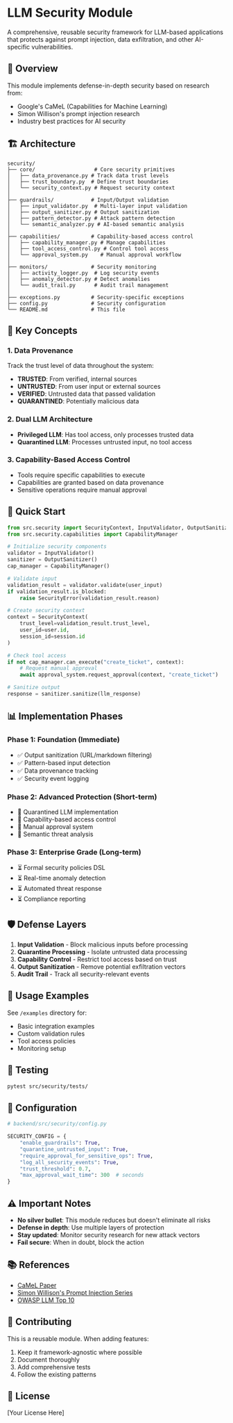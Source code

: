 # LLM Security Module

A comprehensive, reusable security framework for LLM-based applications that protects against prompt injection, data exfiltration, and other AI-specific vulnerabilities.

## 🎯 Overview

This module implements defense-in-depth security based on research from:
- Google's CaMeL (Capabilities for Machine Learning)
- Simon Willison's prompt injection research
- Industry best practices for AI security

## 🏗️ Architecture

```
security/
├── core/                   # Core security primitives
│   ├── data_provenance.py # Track data trust levels
│   ├── trust_boundary.py  # Define trust boundaries
│   └── security_context.py # Request security context
│
├── guardrails/            # Input/Output validation
│   ├── input_validator.py  # Multi-layer input validation
│   ├── output_sanitizer.py # Output sanitization
│   ├── pattern_detector.py # Attack pattern detection
│   └── semantic_analyzer.py # AI-based semantic analysis
│
├── capabilities/          # Capability-based access control
│   ├── capability_manager.py # Manage capabilities
│   ├── tool_access_control.py # Control tool access
│   └── approval_system.py    # Manual approval workflow
│
├── monitors/              # Security monitoring
│   ├── activity_logger.py  # Log security events
│   ├── anomaly_detector.py # Detect anomalies
│   └── audit_trail.py      # Audit trail management
│
├── exceptions.py          # Security-specific exceptions
├── config.py              # Security configuration
└── README.md              # This file
```

## 🔐 Key Concepts

### 1. Data Provenance
Track the trust level of data throughout the system:
- **TRUSTED**: From verified, internal sources
- **UNTRUSTED**: From user input or external sources
- **VERIFIED**: Untrusted data that passed validation
- **QUARANTINED**: Potentially malicious data

### 2. Dual LLM Architecture
- **Privileged LLM**: Has tool access, only processes trusted data
- **Quarantined LLM**: Processes untrusted input, no tool access

### 3. Capability-Based Access Control
- Tools require specific capabilities to execute
- Capabilities are granted based on data provenance
- Sensitive operations require manual approval

## 🚀 Quick Start

```python
from src.security import SecurityContext, InputValidator, OutputSanitizer
from src.security.capabilities import CapabilityManager

# Initialize security components
validator = InputValidator()
sanitizer = OutputSanitizer()
cap_manager = CapabilityManager()

# Validate input
validation_result = validator.validate(user_input)
if validation_result.is_blocked:
    raise SecurityError(validation_result.reason)

# Create security context
context = SecurityContext(
    trust_level=validation_result.trust_level,
    user_id=user.id,
    session_id=session.id
)

# Check tool access
if not cap_manager.can_execute("create_ticket", context):
    # Request manual approval
    await approval_system.request_approval(context, "create_ticket")

# Sanitize output
response = sanitizer.sanitize(llm_response)
```

## 📊 Implementation Phases

### Phase 1: Foundation (Immediate)
- ✅ Output sanitization (URL/markdown filtering)
- ✅ Pattern-based input detection
- ✅ Data provenance tracking
- ✅ Security event logging

### Phase 2: Advanced Protection (Short-term)
- 🔄 Quarantined LLM implementation
- 🔄 Capability-based access control
- 🔄 Manual approval system
- 🔄 Semantic threat analysis

### Phase 3: Enterprise Grade (Long-term)
- ⏳ Formal security policies DSL
- ⏳ Real-time anomaly detection
- ⏳ Automated threat response
- ⏳ Compliance reporting

## 🛡️ Defense Layers

1. **Input Validation** - Block malicious inputs before processing
2. **Quarantine Processing** - Isolate untrusted data processing
3. **Capability Control** - Restrict tool access based on trust
4. **Output Sanitization** - Remove potential exfiltration vectors
5. **Audit Trail** - Track all security-relevant events

## 📖 Usage Examples

See `/examples` directory for:
- Basic integration examples
- Custom validation rules
- Tool access policies
- Monitoring setup

## 🧪 Testing

```bash
pytest src/security/tests/
```

## 📝 Configuration

```python
# backend/src/security/config.py

SECURITY_CONFIG = {
    "enable_guardrails": True,
    "quarantine_untrusted_input": True,
    "require_approval_for_sensitive_ops": True,
    "log_all_security_events": True,
    "trust_threshold": 0.7,
    "max_approval_wait_time": 300  # seconds
}
```

## ⚠️ Important Notes

- **No silver bullet**: This module reduces but doesn't eliminate all risks
- **Defense in depth**: Use multiple layers of protection
- **Stay updated**: Monitor security research for new attack vectors
- **Fail secure**: When in doubt, block the action

## 📚 References

- [CaMeL Paper](https://arxiv.org/abs/2503.18813)
- [Simon Willison's Prompt Injection Series](https://simonwillison.net/series/prompt-injection/)
- [OWASP LLM Top 10](https://owasp.org/www-project-top-10-for-large-language-model-applications/)

## 🤝 Contributing

This is a reusable module. When adding features:
1. Keep it framework-agnostic where possible
2. Document thoroughly
3. Add comprehensive tests
4. Follow the existing patterns

## 📄 License

[Your License Here]
